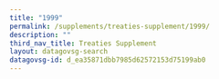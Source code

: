 ```yaml
---
title: "1999"
permalink: /supplements/treaties-supplement/1999/
description: ""
third_nav_title: Treaties Supplement
layout: datagovsg-search
datagovsg-id: d_ea35871dbb7985d62572153d75199ab0
---
```

